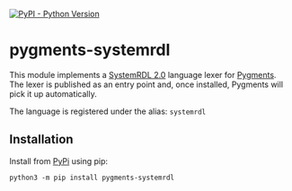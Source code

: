 [![PyPI - Python Version](https://img.shields.io/pypi/pyversions/pygments-systemrdl.svg)](https://pypi.org/project/pygments-systemrdl)

# pygments-systemrdl

This module implements a [SystemRDL 2.0](http://accellera.org/downloads/standards/systemrdl)
language lexer for [Pygments](https://pygments.org).
The lexer is published as an entry point and, once installed, Pygments will
pick it up automatically.

The language is registered under the alias: `systemrdl`

## Installation

Install from [PyPi](https://pypi.org/project/pygments-systemrdl) using pip:

    python3 -m pip install pygments-systemrdl
